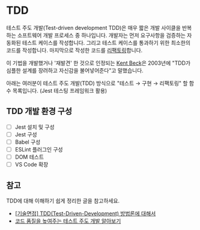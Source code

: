 # TDD

테스트 주도 개발(Test-driven development TDD)은 매우 짧은 개발 사이클을 반복하는 소프트웨어 개발 프로세스 중 하나입니다. 
개발자는 먼저 요구사항을 검증하는 자동화된 테스트 케이스를 작성합니다. 그리고 테스트 케이스를 통과하기 위한 최소한의 코드를 작성합니다. 
마지막으로 작성한 코드를 [리팩토링](https://ko.wikipedia.org/wiki/%EB%A6%AC%ED%8C%A9%ED%84%B0%EB%A7%81)합니다. 

이 기법을 개발했거나 '재발견' 한 것으로 인정되는 [Kent Beck](https://en.wikipedia.org/wiki/Kent_Beck)은 2003년에 "TDD가 심플한 설계를 장려하고 자신감을 불어넣어준다"고 말했습니다.

아래는 여러분이 테스트 주도 개발(TDD) 방식으로 "테스트 → 구현 → 리팩토링" 할 함수 목록입니다. (Jest 테스팅 프레임워크 활용)

## TDD 개발 환경 구성

- [ ] Jest 설치 및 구성
- [ ] Jest 구성
- [ ] Babel 구성
- [ ] ESLint 플러그인 구성
- [ ] DOM 테스트
- [ ] VS Code 확장

## 참고

TDD에 대해 이해하기 쉽게 정리한 글을 참고하세요.

- [[기술면접] TDD(Test-Driven-Development) 방법론에 대해서](https://wooaoe.tistory.com/33)
- [코드 품질을 높여주는 테스트 주도 개발 알아보기](https://www.samsungsds.com/kr/insights/test-driven-development.html)